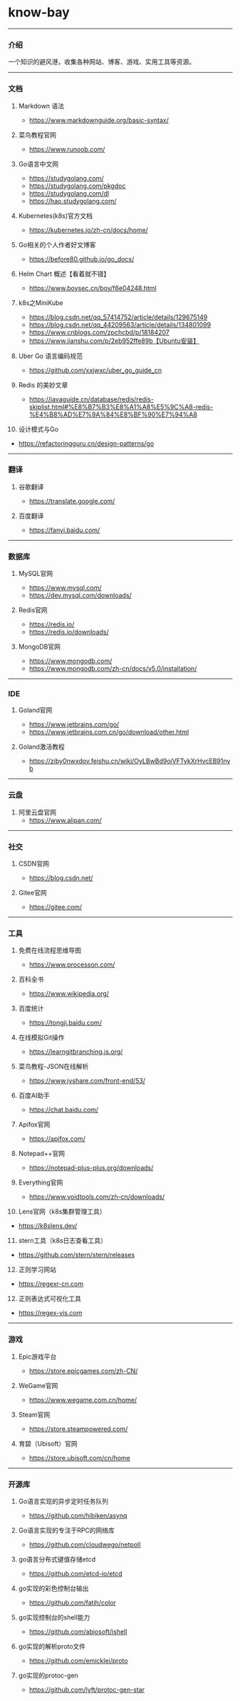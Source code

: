# know-bay

***

### 介绍
一个知识的避风港，收集各种网站、博客、游戏、实用工具等资源。

***

### 文档

1. Markdown 语法
   - https://www.markdownguide.org/basic-syntax/

2. 菜鸟教程官网
   - https://www.runoob.com/

3. Go语言中文网
   - https://studygolang.com/
   - https://studygolang.com/pkgdoc
   - https://studygolang.com/dl
   - https://hao.studygolang.com/

4. Kubernetes(k8s)官方文档
   - https://kubernetes.io/zh-cn/docs/home/

5. Go相关的个人作者好文博客
   - https://before80.github.io/go_docs/

6. Helm Chart 概述【看着就不错】
   - https://www.boysec.cn/boy/f6e04248.html

7. k8s之MiniKube
   - https://blog.csdn.net/qq_57414752/article/details/129675149
   - https://blog.csdn.net/qq_44209563/article/details/134801099
   - https://www.cnblogs.com/zpchcbd/p/18184207
   - https://www.jianshu.com/p/2eb952ffe89b【Ubuntu安装】

8. Uber Go 语言编码规范
   - https://github.com/xxjwxc/uber_go_guide_cn

9. Redis 的美妙文章
   - https://javaguide.cn/database/redis/redis-skiplist.html#%E8%B7%B3%E8%A1%A8%E5%9C%A8-redis-%E4%B8%AD%E7%9A%84%E8%BF%90%E7%94%A8

10. 设计模式与Go
   - https://refactoringguru.cn/design-patterns/go

***

### 翻译

1. 谷歌翻译
   - https://translate.google.com/

2. 百度翻译
   - https://fanyi.baidu.com/

***

### 数据库

1. MySQL官网
   - https://www.mysql.com/
   - https://dev.mysql.com/downloads/

2. Redis官网
   - https://redis.io/
   - https://redis.io/downloads/

3. MongoDB官网
   - https://www.mongodb.com/
   - https://www.mongodb.com/zh-cn/docs/v5.0/installation/

***

### IDE

1. Goland官网
   - https://www.jetbrains.com/go/
   - https://www.jetbrains.com.cn/go/download/other.html

2. Goland激活教程
   - https://ziby0nwxdov.feishu.cn/wiki/OyLBwBd9oiVFTykXrHvcEB91nyb

***

### 云盘

1. 阿里云盘官网
   - https://www.alipan.com/

***

### 社交

1. CSDN官网
   - https://blog.csdn.net/

2. Gitee官网
   - https://gitee.com/

***

### 工具

1. 免费在线流程思维导图
   - https://www.processon.com/

2. 百科全书
   - https://www.wikipedia.org/

3. 百度统计
   - https://tongji.baidu.com/

4. 在线模拟Git操作
   - https://learngitbranching.js.org/

5. 菜鸟教程-JSON在线解析
   - https://www.jyshare.com/front-end/53/

6. 百度AI助手
   - https://chat.baidu.com/

7. Apifox官网
   - https://apifox.com/

8. Notepad++官网
   - https://notepad-plus-plus.org/downloads/

9. Everything官网
   - https://www.voidtools.com/zh-cn/downloads/

10. Lens官网（k8s集群管理工具）
   - https://k8slens.dev/

11. stern工具（k8s日志查看工具）
   - https://github.com/stern/stern/releases

12. 正则学习网站
   - https://regexr-cn.com

12. 正则表达式可视化工具
   - https://regex-vis.com

***

### 游戏

1. Epic游戏平台
   - https://store.epicgames.com/zh-CN/

2. WeGame官网
   - https://www.wegame.com.cn/home/

3. Steam官网
   - https://store.steampowered.com/

4. 育碧（Ubisoft）官网
   - https://store.ubisoft.com/cn/home

***

### 开源库

1. Go语言实现的异步定时任务队列
   - https://github.com/hibiken/asynq

2. Go语言实现的专注于RPC的网络库
   - https://github.com/cloudwego/netpoll

3. go语言分布式键值存储etcd
   - https://github.com/etcd-io/etcd

4. go实现的彩色控制台输出
   - https://github.com/fatih/color

5. go实现控制台的shell能力
   - https://github.com/abiosoft/ishell

6. go实现的解析proto文件
   - https://github.com/emicklei/proto

7. go实现的protoc-gen
   - https://github.com/lyft/protoc-gen-star
